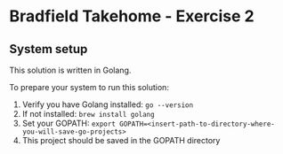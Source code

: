 # Bradfield Takehome - Exercise 2

## System setup 
This solution is written in Golang. 

To prepare your system to run this solution: 

1. Verify you have Golang installed: `go --version`
2. If not installed: `brew install golang`  
3. Set your GOPATH: 
	`export GOPATH=<insert-path-to-directory-where-you-will-save-go-projects>`
4. This project should be saved in the GOPATH directory




